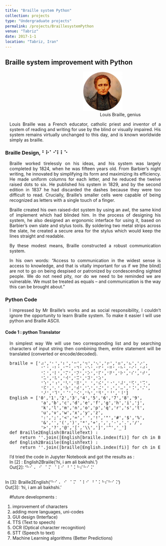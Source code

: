 ```yaml
---
title: "Braille system Python"
collection: projects
type: "Undergraduate projects"
permalink: /projects/BraillesystemPython
venue: "Tabriz"
date: 2017-1-1
location: "Tabriz, Iran"
---
```


<h2>Braille system improvement with Python</h2>

<figure>
  <img src="/images/projects/LouisBraille.jpg" alt="LouisBraille.jpg" style="width:30%;margin-left:50%;">
  <figcaption style="text-align: center;margin-left:57%;">Louis Braille, genius</figcaption>
</figure> 

<p align="justify" style="padding-left: 1em">Louis Braille was a French educator, catholic priest and inventor of a system of reading and writing for use by the blind or visually impaired. His system remains virtually unchanged to this day, and is known worldwide simply as braille.</p>

<h3>Braille Design, ⠃⠗⠁⠊⠇⠇⠑</h3>
<p align="justify" style="padding-left: 1em">Braille worked tirelessly on his ideas, and his system was largely completed by 1824, when he was fifteen years old. From Barbier’s night writing, he innovated by simplifying its form and maximizing its efficiency. He made uniform columns for each letter, and he reduced the twelve raised dots to six. He published his system in 1829, and by the second edition in 1837 he had discarded the dashes because they were too difficult to read. Crucially, Braille’s smaller cells were capable of being recognized as letters with a single touch of a finger.</p>

<p align="justify" style="padding-left: 1em">Braille created his own raised-dot system by using an awl, the same kind of implement which had blinded him. In the process of designing his system, he also designed an ergonomic interface for using it, based on Barbier’s own slate and stylus tools. By soldering two metal strips across the slate, he created a secure area for the stylus which would keep the lines straight and readable.</p>

<p align="justify" style="padding-left: 1em">By these modest means, Braille constructed a robust communication system.</p>

<p align="justify" style="padding-left: 1em">In his own words: “Access to communication in the widest sense is access to knowledge, and that is vitally important for us if we [the blind] are not to go on being despised or patronized by condescending sighted people. We do not need pity, nor do we need to be reminded we are vulnerable. We must be treated as equals – and communication is the way this can be brought about.”</p>

<h3>Python Code</h3>
<p align="justify" style="padding-left: 1em">I impressed by Mr Braille’s works and as social responsibility, I couldn’t ignore the opportunity to learn Braille system. To make it easier I will use python and Braille ASCII.</p>

<h4>Code 1 : python Translator</h4>
<p align="justify" style="padding-left: 1em">In simplest way We will use two corresponding list and by searching characters of input string then combining them, entire statement will be translated (converted or encode/decoded).</p>
<pre align="justify" style="padding-left: 1em">
braille = ['⠴','⠂','⠆','⠒','⠲','⠢','⠖','⠶','⠦','⠔',
			'⠁','⠃','⠉','⠙','⠑','⠋','⠛','⠓','⠊','⠚',
			'⠅','⠇','⠍','⠝','⠕','⠏','⠟','⠗','⠎','⠞',
			'⠥','⠧','⠺','⠭','⠽','⠵',
			'⠱','⠰','⠣','⠿','⠀','⠮','⠐','⠼','⠫','⠩',
			'⠯','⠄','⠷','⠾','⠡','⠬','⠠','⠤','⠨','⠌',
			'⠜','⠹','⠈','⠪','⠳','⠻','⠘','⠸']
English = ['0','1','2','3','4','5','6','7','8','9',
			'a','b','c','d','e','f','g','h','i','j',
			'k','l','m','n','o','p','q','r','s','t',
			'u','v','w','x','y','z',
			':',';','<','=',' ','!','"','#','$','%',
			'&','','(',')','*','+',',','-','.','/',
			'>','?','@','[','\\',']','^','_']
def Braille2English(BrailleText) :
	return ''.join([English[braille.index(fi)] for ch in BrailleText for fi in braille if ch == fi])
def English2Braiile(EnglishText) :
	return ''.join([braille[English.index(fi)] for ch in EnglishText for fi in English if ch == fi])
</pre>
<p align="justify" style="padding-left: 1em">I’d tried the code in Jupyter Notebook and got the results as :  <br>
In [2] : English2Braiile(‘hi, i am ali bakhshi.’)  <br>
Out[2]: ‘⠓⠊⠠⠀⠊⠀⠁⠍⠀⠁⠇⠊⠀⠃⠁⠅⠓⠎⠓⠊⠨’  <br><br>

In  [3]: Braille2English(‘⠓⠊⠠⠀⠊⠀⠁⠍⠀⠁⠇⠊⠀⠃⠁⠅⠓⠎⠓⠊⠨’)  <br>
Out[3]: ‘hi, i am ali bakhshi.’</p>

<p align="justify" style="padding-left: 1em">#future developments :  </p>
 <ol>
  <li>improvement of characters</li>
  <li>adding more languages, uni-codes</li>
  <li>GUI design (Interface)</li>
  <li>TTS (Text to speech)</li>
  <li>OCR (Optical character recognition)</li>
  <li>STT (Speech to text)</li>
  <li>Machine Learning algorithms (Better Predictions)</li>
</ol>
